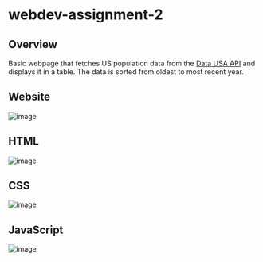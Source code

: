 # webdev-assignment-2


## Overview
Basic webpage that fetches US population data from the [Data USA API](https://datausa.io/api/data?drilldowns=Nation&measures=Population) and displays it in a table. The data is sorted from oldest to most recent year.

## Website
![image](https://github.com/user-attachments/assets/7a4f265d-e933-4db4-a604-f0a834f556ee)

## HTML
![image](https://github.com/user-attachments/assets/336b47e7-9f46-4078-8318-d548e66d9d57)

## CSS
![image](https://github.com/user-attachments/assets/67a8b222-ef08-4399-b39e-4add326af959)

## JavaScript
![image](https://github.com/user-attachments/assets/e9439ac9-35f5-4db9-9b9b-cc6b600c81b3)
